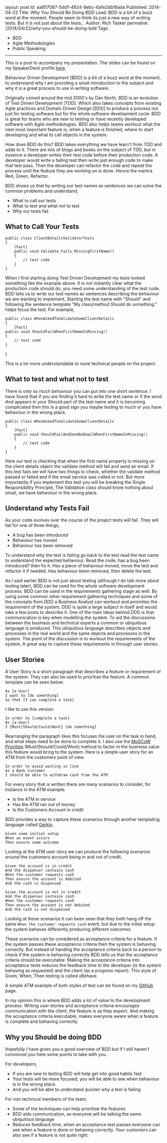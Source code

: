 layout: post
Id: aa857087-5dd1-4924-8ebc-6afe2dbf8ada
Published: 2014-04-22
Title: Why You Should Be Doing BDD
Lead: BDD is a bit of a buzz word at the moment. People seem to think its just a new way of writing tests. But it is not just about the tests...
Author: Rich Tasker
permalink: /2014/04/22/why-you-should-be-doing-bdd
Tags:  
  - BDD
  - Agile Methodologies
  - Public Speaking
---
This is a post to accompany my presentation. The slides can be found on my SpeakerDeck profile [here](https://speakerdeck.com/ritasker/why-use-bdd).

Behaviour Driven Development [BDD] is a bit of a buzz word at the moment, to understand why I am providing a small introduction to the subject and why it is a great process to use in writing software.

Originally coined around the mid 2000's by Dan North, BDD is an evolution of Test Driven Development [TDD]. Which also takes concepts from existing Agile practices and Domain Driven Design [DDD] to produce a process not just for testing software but for the whole software development cycle. BDD is great for teams who are new to testing or have recently developed software with Agile methodologies. 
BDD also helps teams workout what the next most important feature is, when a feature is finished, where to start developing and what to call objects in the system.

How does BDD do this? BDD takes everything we have learn't from TDD and adds to it. There are lots of blogs and books on the subject of TDD, but in essence a developer writes their test code before their production code. A developer would write a failing test then write just enough code to make that test pass. Then the developer can refactor the code and repeat the process until the feature they are working on is done. Hence the mantra Red, Green, Refactor.

BDD shows us that by writing our test names as sentences we can solve the common problems and understand,

- What to call our tests
- What to test and what not to test
- Why our tests fail

## What to Call Your Tests

    public class ClientDetailsValidatorTests
    {
        [Fact]
        public void Validate_Fails_MissingFirstName()
        {
            // test code
        }
    }

When I first starting doing Test Driven Development my tests looked something like the example above. It is not instantly clear what the production code should do, you need some understanding of the test code.
BDD tells us to write our test names as sentences describing the behaviour we are wanting to implement. Starting the test name with "Should" and following the sentence template "My class/method *Should* do something." helps focus the test. For example,

    public class WhenAskedToValidateSomeClientDetails
    {
        [Fact]
	public void ShouldFailWhenFirstNameIsMissing()
	{
	    // test code
	}
}

This is a lot more understandable to none technical people on the project.

## What to test and what not to test

There is only so much behaviour you can put into one short sentence. I have found that if you are finding it hard to write the test name or if the word *And* appears in your Should part of the test name and it is becoming complicated then this is a good sign you maybe testing to much or you have behaviour in the wrong place.

    public class WhenAskedToValidateSomeClientDetails
    {
        [Fact]
        public void ShouldFailAndSendAnEmailWhenFirstNameIsMissing()
        {
            // test code
        }
    }

Here our test is checking that when the first name property is missing on the client details object the validate method will fail and send an email. If this test fails we will have two things to check, whether the validate method passed or failed and if the email service was called or not.
But more importantly if you implement this test you will be breaking the Single Responsibility Principle, The Validation class should know nothing about email, we have behaviour in the wrong place.

## Understand why Tests Fail

As your code evolves over the course of the project tests will fail. They will fail for one of three things,

- A bug has been introduced
- Behaviour has moved
- Behaviour has been removed

To understand why the test is failing go back to the test read the test name to understand the expected behaviour. Read the code, has a bug been introduced? then fix it. Has a piece of behaviour moved, move the test and refactor it if needed. Has behaviour been removed, then delete the test.

As I said earlier BDD is not just about testing (although I do talk more about testing later), BDD can be used for the whole software development process. BDD can be used in the requirements gathering stage as well. By using some common other requirement gathering techniques and some of the concepts from DDD a Business Analyst can workout and prioroties the requirement of the system. DDD is quite a large subject in itself and would take a few posts to describe it. One of the main ideas behind DDD is that communication is key when modelling the system. To aid the discussions between the business and technical experts a common or ubiquitous language is produced. This ubiquitous language describes objects and processes in the real world and the same objects and processes in the system. The point of the discussion is to workout the requirements of the system. A great way to capture these requirements in through user stories.

## User Stories

A User Story is a short paragraph that describes a feature or requirement of the system. They can also be used to prioritise the feature. A common template can be seen below.

    As [a User]
    I want to [do something]
    So that [I can complete a task]
	
I like to use this version.

    In order to [complete a task]
    As [a User]
    I {Must/Should/Could/Wont} [do something]
	
Rearranging the paragraph likes this focuses the user on the task in hand, and what steps need to be done to complete it. I also use the [MoSCoW Priorities](http://en.wikipedia.org/wiki/MoSCoW_method) (Must/Should/Could/Wont) method to factor in the business value this feature would bring to the system. Here is a simple user story for an ATM from the customers point of view.

    In order to avoid waiting in line
    As a Bank Customer
    I should be able to withdraw cash from the ATM

For every story that is written there are many scenarios to consider, for instance in the ATM example.

- Is the ATM in service
- Has the ATM ran out of money
- Is the Customers Account in credit

BDD provides a way to capture these scenarios through another templating language called [Gerkin](https://github.com/cucumber/cucumber/wiki/Gherkin).

    Given some initial setup
    When an event occurs
    Then ensure some outcome

Looking at the ATM user story we can produce the following scenarios around the customers account being in and out of credit.

    Given the account is in credit
    And the dispenser contains cash
    When the customer requests cash
    Then ensure the account is debited
    And the cash is dispensed

    Given the account is not in credit
    And the dispenser contains cash
    When the customer requests cash
    Then ensure the account is not debited
    And the cash is not dispensed

Looking at these scenarios it can been seen that they both hang off the same `When the customer requests cash` event, but due to the initial setup the system behaves differently producing different outcomes.

These scenarios can be considered as acceptance criteria for a feature. If the system passes these acceptance criteria then the system is behaving correctly. But instead of handing the acceptance criteria back to a person to check if the system is behaving correctly BDD tells us that the acceptance criteria should be executable. Making the acceptance criteria into acceptance tests reduces the feedback time to the developer (is the system behaving as requested) and the client (as a progress report). This style of Given, When, Then testing is called xBehave.

A simple ATM example of both styles of test can be found on my [GitHub](https://github.com/ritasker/Pier8.BddExample) page.

In my opinion this is where BDD adds a lot of value to the development process. Writing user stories and acceptance criteria encourages communication with the client, the feature is as they expect. And making the acceptance criteria executable, makes everyone aware when a feature is complete and behaving correctly.

## Why you Should be doing BDD

Hopefully I have given you a good overview of BDD but if I still haven't convinced you here some points to take with you.

For developers,
 
- If you are new to testing BDD will help get into good habits fast.
- Your tests will be more focused, you will be able to see when behaviour is in the wrong place.
- And you will be able to understand quicker why a test is failing

For non technical members of the team,

- Some of the techniques can help prioritise the features
- BDD aids communication, as everyone will be talking the same ubiquitous language
- Reduces feedback time, when an acceptance test passes everyone can see when a feature is done or behaving correctly. Your customers can also see if a feature is not quite right.
